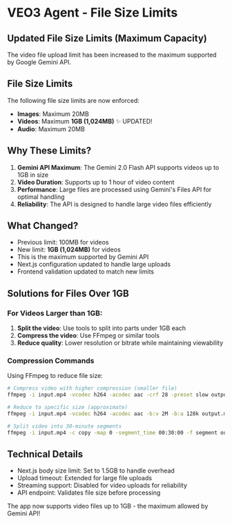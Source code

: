 # VEO3 Agent - File Size Limits

## Updated File Size Limits (Maximum Capacity)

The video file upload limit has been increased to the maximum supported by Google Gemini API.

## File Size Limits

The following file size limits are now enforced:

- **Images**: Maximum 20MB
- **Videos**: Maximum **1GB (1,024MB)** ✨ UPDATED!
- **Audio**: Maximum 20MB

## Why These Limits?

1. **Gemini API Maximum**: The Gemini 2.0 Flash API supports videos up to 1GB in size
2. **Video Duration**: Supports up to 1 hour of video content
3. **Performance**: Large files are processed using Gemini's Files API for optimal handling
4. **Reliability**: The API is designed to handle large video files efficiently

## What Changed?

- Previous limit: 100MB for videos
- New limit: **1GB (1,024MB)** for videos
- This is the maximum supported by Gemini API
- Next.js configuration updated to handle large uploads
- Frontend validation updated to match new limits

## Solutions for Files Over 1GB

### For Videos Larger than 1GB:
1. **Split the video**: Use tools to split into parts under 1GB each
2. **Compress the video**: Use FFmpeg or similar tools
3. **Reduce quality**: Lower resolution or bitrate while maintaining viewability

### Compression Commands

Using FFmpeg to reduce file size:
```bash
# Compress video with higher compression (smaller file)
ffmpeg -i input.mp4 -vcodec h264 -acodec aac -crf 28 -preset slow output.mp4

# Reduce to specific size (approximate)
ffmpeg -i input.mp4 -vcodec h264 -acodec aac -b:v 2M -b:a 128k output.mp4

# Split video into 30-minute segments
ffmpeg -i input.mp4 -c copy -map 0 -segment_time 00:30:00 -f segment output%03d.mp4
```

## Technical Details

- Next.js body size limit: Set to 1.5GB to handle overhead
- Upload timeout: Extended for large file uploads
- Streaming support: Disabled for video uploads for reliability
- API endpoint: Validates file size before processing

The app now supports video files up to 1GB - the maximum allowed by Gemini API!